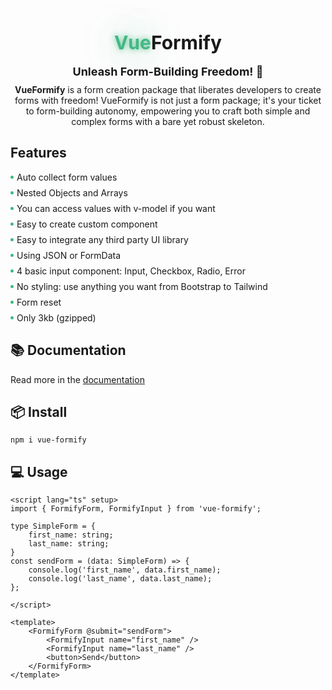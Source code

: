 <style>
.title {
	font-size: 30px;
	font-weight: bold;
	text-align: center;
	margin-bottom: 10px;
	text-shadow: 0 0 50px rgba(255,255,255, 40%),
				0 0 10px rgba(255,255,255, 50%);
}
span {
	text-shadow: 0 0 50px rgba(66, 184, 131, 50%),
				0 0 10px rgba(66, 184, 131, 80%);
}
.sub-title {
	font-size: 18px;
	font-weight: bold;
	text-align: center;
	margin-bottom: 10px
}

ul {
	list-style: none;
	padding: 0;
}

li {
	position: relative;
	margin-bottom: 0.5rem;
	padding-left: 10px;
	display: flex;
	align-items: center;

	&::before {
		content: '';
		position: absolute;
		width: 5px;
		height: 5px;
		left: 0;
		background-color: #42b883;
		border-radius: 50%;
	}
}
.text-center {
	text-align: center;
}
</style>

<div class="title"><span style="color: #42b883">Vue</span>Formify</div>
<p class="sub-title">Unleash Form-Building Freedom! 🚀</p>

<div class="text-center"><strong>VueFormify</strong> is a form creation package that liberates developers to create forms with freedom! VueFormify is not just a form package; it's your ticket to form-building autonomy, empowering you to craft both simple and complex forms with a bare yet robust skeleton.</div>

## Features
<ul>
	<li>Auto collect form values</li>
	<li>Nested Objects and Arrays</li>
	<li>You can access values with v-model if you want</li>
	<li>Easy to create custom component</li>
	<li>Easy to integrate any third party UI library</li>
	<li>Using JSON or FormData</li>
	<li>4 basic input component: Input, Checkbox, Radio, Error</li>
	<li>No styling: use anything you want from Bootstrap to Tailwind</li>
	<li>Form reset</li>
	<li>Only 3kb (gzipped)</li>
</ul>

## 📚 Documentation
Read more in the <a href="https://vue-formify.matenagy.me/" target="_blank">documentation</a>
## 📦 Install
```
npm i vue-formify
```
## 💻 Usage
```vue
<script lang="ts" setup>
import { FormifyForm, FormifyInput } from 'vue-formify';

type SimpleForm = {
	first_name: string;
	last_name: string;
}
const sendForm = (data: SimpleForm) => {
	console.log('first_name', data.first_name);
	console.log('last_name', data.last_name);
};

</script>

<template>
	<FormifyForm @submit="sendForm">
		<FormifyInput name="first_name" />
		<FormifyInput name="last_name" />
		<button>Send</button>
	</FormifyForm>
</template>
```
